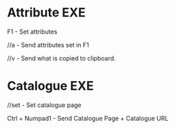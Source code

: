 # Attribute EXE

F1 - Set attributes

//a - Send attributes set in F1

//v - Send what is copied to clipboard.

# Catalogue EXE
//set - Set catalogue page

Ctrl + Numpad1 - Send Catalogue Page + Catalogue URL
